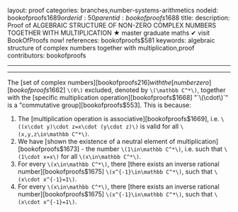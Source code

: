 layout: proof
categories: branches,number-systems-arithmetics
nodeid: bookofproofs$1689
orderid: 50
parentid: bookofproofs$1688
title: 
description:  Proof of ALGEBRAIC STRUCTURE OF NON-ZERO COMPLEX NUMBERS TOGETHER WITH MULTIPLICATION &#9733; master graduate maths &#10004; visit BookOfProofs now!
references: bookofproofs$581
keywords: algebraic structure of complex numbers together with multiplication,proof
contributors: bookofproofs

---


---

The [set of complex numbers][bookofproofs$216] with the [number zero][bookofproofs$1662] `\(0\)` excluded, denoted by `\(\mathbb C^*\)`, together with the [specific multiplication operation][bookofproofs$1668] 
"`\(\cdot\)`" is a "commutative group][bookofproofs$553]. This is because:

1. The [multiplication operation is associative][bookofproofs$1669], i.e. `\((x\cdot y)\cdot z=x\cdot (y\cdot z)\)` is valid for all `\(x,y,z\in\mathbb C^*\)`.
1. We have [shown the existence of a neutral element of multiplication][bookofproofs$1673] - the number `\(1\in\mathbb C^*\)`, i.e. such that `\(1\cdot x=x\)` for all `\(x\in\mathbb C^*\)`.
1. For every `\(x\in\mathbb C^*\)`, there [there exists an inverse rational number][bookofproofs$1675] `\(x^{-1}\in\mathbb C^*\)`, such that `\(x\cdot x^{-1}=1\)`.
1. For every `\(x\in\mathbb C^*\)`, there [there exists an inverse rational number][bookofproofs$1675] `\(x^{-1}\in\mathbb C^*\)`, such that `\(x\cdot x^{-1}=1\)`.
